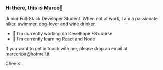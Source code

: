 ### Hi there, this is Marco👋

Junior Full-Stack Developer Student.
When not at work, I am a passionate hiker, swimmer, dog-lover and wine drinker.

- 🔭 I’m currently working on Develhope FS course
- 🌱 I’m currently learning React and Node


If you want to get in touch with me, please drop an email at marcoripa@hotmail.it

Cheers!
